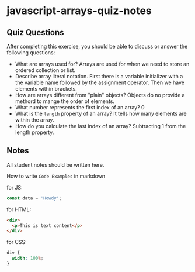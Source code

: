 # javascript-arrays-quiz-notes

## Quiz Questions

After completing this exercise, you should be able to discuss or answer the following questions:

- What are arrays used for?
  Arrays are used for when we need to store an ordered collection or list.
- Describe array literal notation.
  First there is a variable initializer with a the variable name followed by the assignment operator. Then we have elements within brackets.
- How are arrays different from "plain" objects?
  Objects do no provide a methord to mange the order of elements.
- What number represents the first index of an array?
  0
- What is the `length` property of an array?
  It tells how many elements are within the array.
- How do you calculate the last index of an array?
  Subtracting 1 from the length property.

## Notes

All student notes should be written here.

How to write `Code Examples` in markdown

for JS:

```javascript
const data = 'Howdy';
```

for HTML:

```html
<div>
  <p>This is text content</p>
</div>
```

for CSS:

```css
div {
  width: 100%;
}
```

